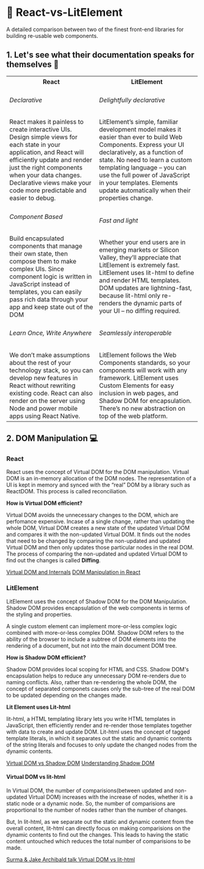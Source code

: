 # :pencil: React-vs-LitElement

A detailed comparison between two of the finest front-end libraries for building re-usable web components.

## 1. Let's see what their documentation speaks for themselves :loudspeaker:

<table border="0">
<tr>
  <th>React</th>
  <th>LitElement</th>
</tr>
 <tr>
   <td> 
     <h6>Declarative</h6>
      React makes it painless to create interactive UIs. Design simple views for each state in your application,         and React will efficiently update and render just the right components when your data changes.
      Declarative views make your code more predictable and easier to debug.
   </td>
   <td> 
      <h6>Delightfully declarative</h6>
      LitElement’s simple, familiar development model makes it easier than ever to build Web Components.
      Express your UI declaratively, as a function of state. No need to learn a custom templating language – you can use the full power of JavaScript in your templates. Elements update automatically when their properties change.
   </td>
 </tr>
 
  <tr>
   <td> 
      <h6>Component Based</h6>
     Build encapsulated components that manage their own state, then compose them to make complex UIs.
     Since component logic is written in JavaScript instead of templates, you can easily pass rich data through        your app and keep state out of the DOM
  </td>
   <td> 
         <h6>Fast and light</h6>
      Whether your end users are in emerging markets or Silicon Valley, they’ll appreciate that LitElement is extremely fast.
      <br/>
      LitElement uses lit-html to define and render HTML templates. DOM updates are lightning-fast, because lit-html only re-       renders the dynamic parts of your UI – no diffing required.
    </td>
 </tr>
 
 <tr>
   <td>
    <h6>Learn Once, Write Anywhere</h6> 
      We don’t make assumptions about the rest of your technology stack, so you can develop new features in React       without rewriting existing code.
      React can also render on the server using Node and power mobile apps using React Native.
    </td>
   <td> 
    <h6>Seamlessly interoperable</h6> 
     LitElement follows the Web Components standards, so your components will work with any framework.
     LitElement uses Custom Elements for easy inclusion in web pages, and Shadow DOM for encapsulation. There’s no new abstraction on top of the web platform.
  </td>
 </tr>
</table>

## 2. DOM Manipulation :computer:

### React

React uses the concept of Virtual DOM for the DOM manipulation. Virtual DOM is an in-memory allocation of the DOM nodes. The representation of a UI is kept in memory and synced with the “real” DOM by a library such as ReactDOM. This process is called reconciliation.

<b>How is Virtual DOM efficient?</b>

Virtual DOM avoids the unnecessary changes to the DOM, which are perfomance expensive. Incase of a single change, rather than updating the whole DOM, Virtual DOM creates a new state of the updated Virtual DOM and compares it with the non-updated Virtual DOM. It finds out the nodes that need to be changed by comparing the non-updated and updated Virtual DOM and then only updates those particular nodes in the real DOM. The process of comparing the non-updated and updated Virtual DOM to find out the changes is called <b>Diffing</b>.

[Virtual DOM and Internals](https://reactjs.org/docs/faq-internals.html)
[DOM Manipulation in React](https://dzone.com/articles/dom-manipulation-in-react)

### LitElement

LitElement uses the concept of Shadow DOM for the DOM Manipulation. Shadow DOM provides encapsulation of the web components in terms of the styling and properties.

A single custom element can implement more-or-less complex logic combined with more-or-less complex DOM. Shadow DOM refers to the ability of the browser to include a subtree of DOM elements into the rendering of a document, but not into the main document DOM tree.

<b>How is Shadow DOM efficient?</b>

Shadow DOM provides local scoping for HTML and CSS. Shadow DOM's encapsulation helps to reduce any unnecessary DOM re-renders due to naming conflicts. Also, rather than re-rendering the whole DOM, the concept of separated componets causes only the sub-tree of the real DOM to be updated depending on the changes made.

<b>Lit Element uses Lit-html</b>

lit-html, a HTML templating library lets you write HTML templates in JavaScript, then efficiently render and re-render those templates together with data to create and update DOM. Lit-html uses the concept of tagged template literals, in which it separates out the static and dynamic contents of the string literals and focuses to only update the changed nodes from the dynamic contents.

[Virtual DOM vs Shadow DOM](https://vuejsfeed.com/blog/learn-the-differences-between-shadow-dom-and-virtual-dom)
[Understanding Shadow DOM](https://blog.logrocket.com/understanding-shadow-dom-v1-fa9b81ebe3ac/)

#### Virtual DOM vs lit-html

In Virtual DOM, the number of comparisions(between updated and non-updated Virtual DOM) increases with the increase of nodes, whether it is a static node or a dynamic node. So, the number of comparisions are proportional to the number of nodes rather than the number of changes.

But, In lit-html, as we separate out the static and dynamic content from the overall content, lit-html can directly focus on making comparisions on the dynamic contents to find out the changes. This leads to having the static content untouched which reduces the total number of comparisions to be made.

[Surma & Jake Archibald talk Virtual DOM vs lit-html ](https://www.youtube.com/watch?v=uCHZJy2n8Qs)
